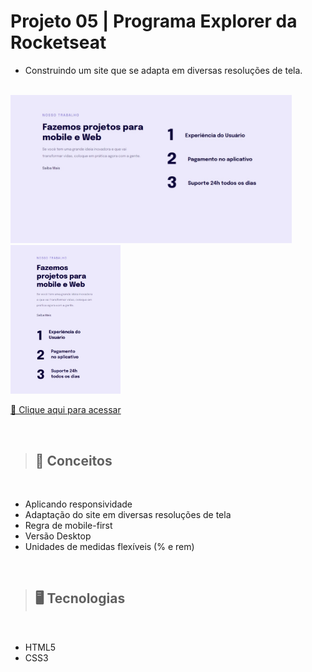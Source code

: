 # Projeto 05 | Programa Explorer da Rocketseat

- Construindo um site que se adapta em diversas resoluções de tela.

<br>

<img src="./imgs/desktop.jpeg" width=450> 
<img src="./imgs/mobile.jpeg" height=238>

[🔗 Clique aqui para acessar](https://alineviana.github.io/responsividade/)

<br>

> ## 📝 Conceitos

<br>

- Aplicando responsividade
- Adaptação do site em diversas resoluções de tela
- Regra de mobile-first
- Versão Desktop
- Unidades de medidas flexíveis (% e rem)

<br>

> ## 🖥️ Tecnologias

<br>

- HTML5  
- CSS3

<br>

